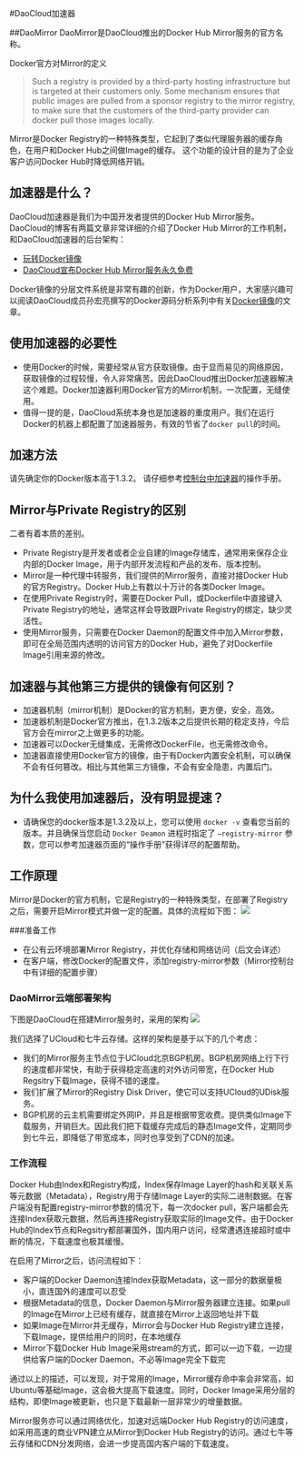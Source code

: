 #DaoCloud加速器

##DaoMirror
DaoMirror是DaoCloud推出的Docker Hub Mirror服务的官方名称。

Docker官方对Mirror的定义
> Such a registry is provided by a third-party hosting infrastructure but is targeted at their customers only. Some mechanism ensures that public images are pulled from a sponsor registry to the mirror registry, to make sure that the customers of the third-party provider can docker pull those images locally.

Mirror是Docker Registry的一种特殊类型，它起到了类似代理服务器的缓存角色，在用户和Docker Hub之间做Image的缓存。 这个功能的设计目的是为了企业客户访问Docker Hub时降低网络开销。

## 加速器是什么？
DaoCloud加速器是我们为中国开发者提供的Docker Hub Mirror服务。DaoCloud的博客有两篇文章非常详细的介绍了Docker Hub Mirror的工作机制，和DaoCloud加速器的后台架构：
- [玩转Docker镜像](http://blog.daocloud.io/how-to-master-docker-image/)
- [DaoCloud宣布Docker Hub Mirror服务永久免费](http://blog.daocloud.io/daocloud-mirror-free/)

Docker镜像的分层文件系统是非常有趣的创新，作为Docker用户，大家感兴趣可以阅读DaoCloud成员孙宏亮撰写的Docker源码分析系列中有关[Docker镜像](http://blog.daocloud.io/docker-source-code-analysis-part9/)的文章。

## 使用加速器的必要性
- 使用Docker的时候，需要经常从官方获取镜像。由于显而易见的网络原因，获取镜像的过程较慢，令人非常痛苦。因此DaoCloud推出Docker加速器解决这个难题。Docker加速器利用Docker官方的Mirror机制，一次配置，无缝使用。
- 值得一提的是，DaoCloud系统本身也是加速器的重度用户。我们在运行Docker的机器上都配置了加速器服务，有效的节省了`docker pull`的时间。

## 加速方法
请先确定你的Docker版本高于1.3.2。
请仔细参考[控制台中加速器](https://dashboard.daocloud.io/mirror)的操作手册。

## Mirror与Private Registry的区别
二者有着本质的差别。
- Private Registry是开发者或者企业自建的Image存储库，通常用来保存企业内部的Docker Image，用于内部开发流程和产品的发布、版本控制。
- Mirror是一种代理中转服务，我们提供的Mirror服务，直接对接Docker Hub的官方Registry。Docker Hub上有数以十万计的各类Docker Image。
- 在使用Private Registry时，需要在Docker Pull，或Dockerfile中直接键入Private Registry的地址，通常这样会导致跟Private Registry的绑定，缺少灵活性。
- 使用Mirror服务，只需要在Docker Daemon的配置文件中加入Mirror参数，即可在全局范围内透明的访问官方的Docker Hub，避免了对Dockerfile Image引用来源的修改。


## 加速器与其他第三方提供的镜像有何区别？
- 加速器机制（mirror机制）是Docker的官方机制，更方便，安全，高效。
- 加速器机制是Docker官方推出，在1.3.2版本之后提供长期的稳定支持，今后官方会在mirror之上做更多的功能。
- 加速器可以Docker无缝集成，无需修改DockerFile，也无需修改命令。
- 加速器直接使用Docker官方的镜像，由于有Docker内置安全机制，可以确保不会有任何篡改。相比与其他第三方镜像，不会有安全隐患，内置后门。

## 为什么我使用加速器后，没有明显提速？
- 请确保您的docker版本是1.3.2及以上，您可以使用 `docker -v` 查看您当前的版本。并且确保当您启动 `Docker Deamon` 进程时指定了 `–registry-mirror` 参数，您可以参考加速器页面的“操作手册”获得详尽的配置帮助。

## 工作原理
Mirror是Docker的官方机制，它是Registry的一种特殊类型，在部署了Registry之后，需要开启Mirror模式并做一定的配置。具体的流程如下图：
![](http://blog.daocloud.io/wp-content/uploads/2015/03/1.jpg)

###准备工作

- 在公有云环境部署Mirror Registry，并优化存储和网络访问（后文会详述）
- 在客户端，修改Docker的配置文件，添加registry-mirror参数（Mirror控制台中有详细的配置步骤）

### DaoMirror云端部署架构

下图是DaoCloud在搭建Mirror服务时，采用的架构
![](http://blog.daocloud.io/wp-content/uploads/2015/03/Mirror_Arch.jpg)

我们选择了UCloud和七牛云存储。这样的架构是基于以下的几个考虑：
- 我们的Mirror服务主节点位于UCloud北京BGP机房。BGP机房网络上行下行的速度都非常快，有助于获得稳定高速的对外访问带宽，在Docker Hub Regsitry下载Image，获得不错的速度。
- 我们扩展了Mirror的Registry Disk Driver，使它可以支持UCloud的UDisk服务。
- BGP机房的云主机需要绑定外网IP，并且是根据带宽收费。提供类似Image下载服务，开销巨大。因此我们把下载缓存完成后的静态Image文件，定期同步到七牛云，即降低了带宽成本，同时也享受到了CDN的加速。

### 工作流程

Docker Hub由Index和Registry构成，Index保存Image Layer的hash和关联关系等元数据（Metadata），Registry用于存储Image Layer的实际二进制数据。在客户端没有配置registry-mirror参数的情况下，每一次docker pull，客户端都会先连接Index获取元数据，然后再连接Registry获取实际的Image文件。由于Docker Hub的Index节点和Regsitry都部署国外，国内用户访问，经常遭遇连接超时或中断的情况，下载速度也极其缓慢。

在启用了Mirror之后，访问流程如下：

- 客户端的Docker Daemon连接Index获取Metadata，这一部分的数据量极小，直连国外的速度可以忍受
- 根据Metadata的信息，Docker Daemon与Mirror服务器建立连接。如果pull的Image在Mirror上已经有缓存，就直接在Mirror上返回地址并下载
- 如果Image在Mirror并无缓存，Mirror会与Docker Hub Registry建立连接，下载Image，提供给用户的同时，在本地缓存
- Mirror下载Docker Hub Image采用stream的方式，即可以一边下载，一边提供给客户端的Docker Daemon，不必等Image完全下载完

通过以上的描述，可以发现，对于常用的Image，Mirror缓存命中率会非常高，如Ubuntu等基础Image，这会极大提高下载速度。同时，Docker Image采用分层的结构，即使Image被更新，也只是下载最新一层非常少的增量数据。

Mirror服务亦可以通过网络优化，加速对远端Docker Hub Registry的访问速度，如采用高速的商业VPN建立从Mirror到Docker Hub Registry的访问。通过七牛等云存储和CDN分发网络，会进一步提高国内客户端的下载速度。